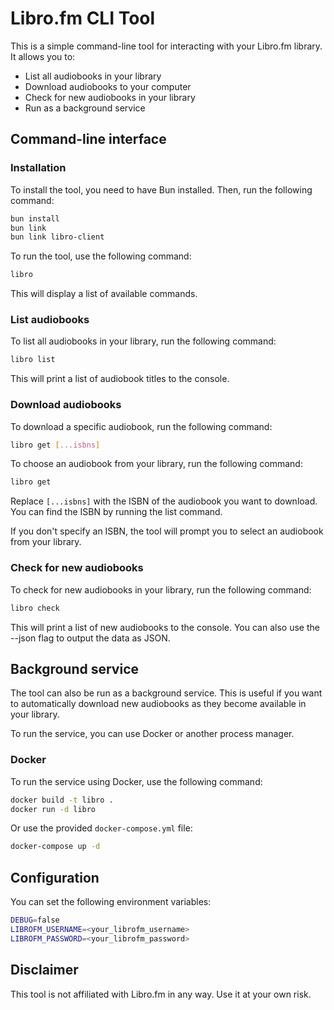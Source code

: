 # Libro.fm CLI Tool

This is a simple command-line tool for interacting with your Libro.fm library. It allows you to:

- List all audiobooks in your library
- Download audiobooks to your computer
- Check for new audiobooks in your library
- Run as a background service

## Command-line interface

### Installation

To install the tool, you need to have Bun installed. Then, run the following command:

```bash
bun install
bun link
bun link libro-client
```

To run the tool, use the following command:

```bash
libro
```

This will display a list of available commands.

### List audiobooks

To list all audiobooks in your library, run the following command:

```bash
libro list
```

This will print a list of audiobook titles to the console.

### Download audiobooks

To download a specific audiobook, run the following command:

```bash
libro get [...isbns]
```

To choose an audiobook from your library, run the following command:

```bash
libro get
```

Replace `[...isbns]` with the ISBN of the audiobook you want to download. You can find the ISBN by running the list command.

If you don't specify an ISBN, the tool will prompt you to select an audiobook from your library.

### Check for new audiobooks

To check for new audiobooks in your library, run the following command:

```bash
libro check
```

This will print a list of new audiobooks to the console. You can also use the --json flag to output the data as JSON.

## Background service

The tool can also be run as a background service. This is useful if you want to automatically download new audiobooks as they become available in your library.

To run the service, you can use Docker or another process manager.

### Docker

To run the service using Docker, use the following command:

```bash
docker build -t libro .
docker run -d libro
```

Or use the provided `docker-compose.yml` file:

```bash
docker-compose up -d
```


## Configuration

You can set the following environment variables:

```bash
DEBUG=false
LIBROFM_USERNAME=<your_librofm_username>
LIBROFM_PASSWORD=<your_librofm_password>
```

## Disclaimer

This tool is not affiliated with Libro.fm in any way. Use it at your own risk.